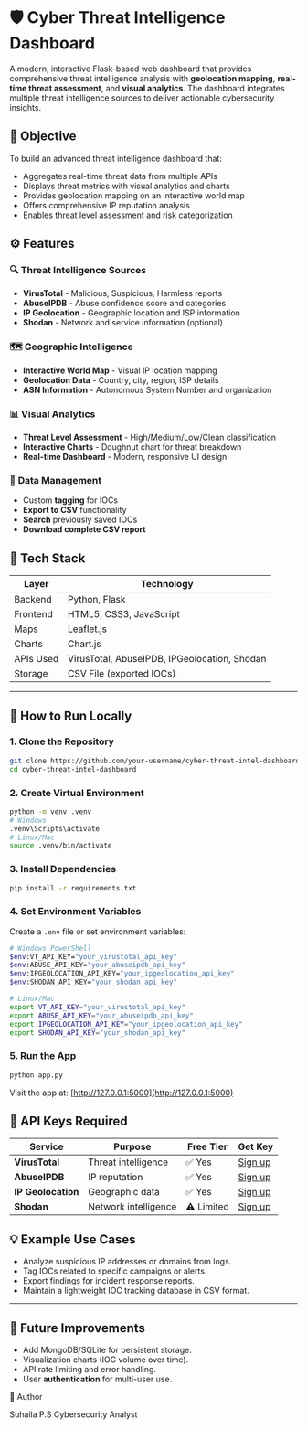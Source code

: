 
# 🛡️ Cyber Threat Intelligence Dashboard

A modern, interactive Flask-based web dashboard that provides comprehensive threat intelligence analysis with **geolocation mapping**, **real-time threat assessment**, and **visual analytics**. The dashboard integrates multiple threat intelligence sources to deliver actionable cybersecurity insights.

## 🎯 Objective

To build an advanced threat intelligence dashboard that:

* Aggregates real-time threat data from multiple APIs
* Displays threat metrics with visual analytics and charts
* Provides geolocation mapping on an interactive world map
* Offers comprehensive IP reputation analysis
* Enables threat level assessment and risk categorization

## ⚙️ Features

### 🔍 **Threat Intelligence Sources**
* **VirusTotal** - Malicious, Suspicious, Harmless reports
* **AbuseIPDB** - Abuse confidence score and categories
* **IP Geolocation** - Geographic location and ISP information
* **Shodan** - Network and service information (optional)

### 🗺️ **Geographic Intelligence**
* **Interactive World Map** - Visual IP location mapping
* **Geolocation Data** - Country, city, region, ISP details
* **ASN Information** - Autonomous System Number and organization

### 📊 **Visual Analytics**
* **Threat Level Assessment** - High/Medium/Low/Clean classification
* **Interactive Charts** - Doughnut chart for threat breakdown
* **Real-time Dashboard** - Modern, responsive UI design

### 💾 **Data Management**
* Custom **tagging** for IOCs
* **Export to CSV** functionality
* **Search** previously saved IOCs
* **Download complete CSV report**

## 🧰 Tech Stack

| Layer     | Technology               |
| --------- | ------------------------ |
| Backend   | Python, Flask            |
| Frontend  | HTML5, CSS3, JavaScript  |
| Maps      | Leaflet.js               |
| Charts    | Chart.js                 |
| APIs Used | VirusTotal, AbuseIPDB, IPGeolocation, Shodan |
| Storage   | CSV File (exported IOCs) |

---

## 🚀 How to Run Locally

### 1. Clone the Repository

```bash
git clone https://github.com/your-username/cyber-threat-intel-dashboard.git
cd cyber-threat-intel-dashboard
```

### 2. Create Virtual Environment

```bash
python -m venv .venv
# Windows
.venv\Scripts\activate
# Linux/Mac
source .venv/bin/activate
```

### 3. Install Dependencies

```bash
pip install -r requirements.txt
```

### 4. Set Environment Variables

Create a `.env` file or set environment variables:

```bash
# Windows PowerShell
$env:VT_API_KEY="your_virustotal_api_key"
$env:ABUSE_API_KEY="your_abuseipdb_api_key"
$env:IPGEOLOCATION_API_KEY="your_ipgeolocation_api_key"
$env:SHODAN_API_KEY="your_shodan_api_key"

# Linux/Mac
export VT_API_KEY="your_virustotal_api_key"
export ABUSE_API_KEY="your_abuseipdb_api_key"
export IPGEOLOCATION_API_KEY="your_ipgeolocation_api_key"
export SHODAN_API_KEY="your_shodan_api_key"
```

### 5. Run the App

```bash
python app.py
```

Visit the app at: [http://127.0.0.1:5000](http://127.0.0.1:5000)

## 🔑 API Keys Required

| Service | Purpose | Free Tier | Get Key |
|---------|---------|-----------|---------|
| **VirusTotal** | Threat intelligence | ✅ Yes | [Sign up](https://www.virustotal.com/) |
| **AbuseIPDB** | IP reputation | ✅ Yes | [Sign up](https://abuseipdb.com/) |
| **IP Geolocation** | Geographic data | ✅ Yes | [Sign up](https://ipgeolocation.io/) |
| **Shodan** | Network intelligence | ⚠️ Limited | [Sign up](https://shodan.io/) |

## 💡 Example Use Cases

* Analyze suspicious IP addresses or domains from logs.
* Tag IOCs related to specific campaigns or alerts.
* Export findings for incident response reports.
* Maintain a lightweight IOC tracking database in CSV format.

---

## 📌 Future Improvements

* Add MongoDB/SQLite for persistent storage.
* Visualization charts (IOC volume over time).
* API rate limiting and error handling.
* User **authentication** for multi-user use.

👤 Author

Suhaila P.S
Cybersecurity Analyst

